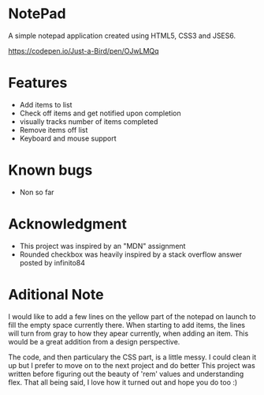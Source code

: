 # NotePad
A simple notepad application created using HTML5, CSS3 and JSES6.

https://codepen.io/Just-a-Bird/pen/OJwLMQq

# Features
 - Add items to list
 - Check off items and get notified upon completion
 - visually tracks number of items completed
 - Remove items off list
 - Keyboard and mouse support

# Known bugs
 - Non so far
 
# Acknowledgment
 - This project was inspired by an "MDN" assignment
 - Rounded checkbox was heavily inspired by a stack overflow answer posted by infinito84
 
 # Aditional Note
 
 I would like to add a few lines on the yellow part of the notepad on launch to fill the empty space currently there.
 When starting to add items, the lines will turn from gray to how they apear currently, when adding an item.
 This would be a great addition from a design perspective.
 
 The code, and then particulary the CSS part, is a little messy. I could clean it up but I prefer to move on to the next project and do better
 This project was written before figuring out the beauty of 'rem' values and understanding flex.
 That all being said, I love how it turned out and hope you do too :)
